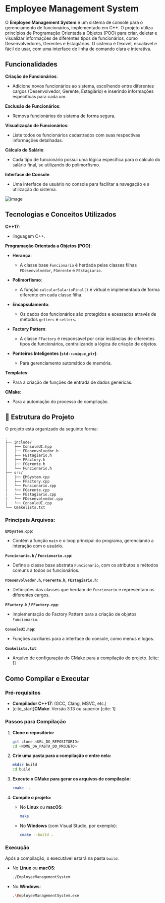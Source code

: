 # Employee Management System

O **Employee Management System** é um sistema de console para o gerenciamento de funcionários, implementado em C++. O projeto utiliza princípios de Programação Orientada a Objetos (POO) para criar, deletar e visualizar informações de diferentes tipos de funcionários, como Desenvolvedores, Gerentes e Estagiários. O sistema é flexível, escalável e fácil de usar, com uma interface de linha de comando clara e interativa.

## Funcionalidades

**Criação de Funcionários**: 
- Adicione novos funcionários ao sistema, escolhendo entre diferentes cargos (Desenvolvedor, Gerente, Estagiário) e inserindo informações específicas para cada um.

**Exclusão de Funcionários**: 
- Remova funcionários do sistema de forma segura.

**Visualização de Funcionários**: 
- Liste todos os funcionários cadastrados com suas respectivas informações detalhadas.

**Cálculo de Salário**: 
- Cada tipo de funcionário possui uma lógica específica para o cálculo do salário final, se utilizando do polimorfismo.

**Interface de Console**: 
- Uma interface de usuário no console para facilitar a navegação e a utilização do sistema.

![image](https://github.com/user-attachments/assets/1c4e571c-866b-4928-a60b-7d07c6ee0b4e)


## Tecnologias e Conceitos Utilizados

**C++17**: 
- linguagem C++.

**Programação Orientada a Objetos (POO)**:

- **Herança**: 
  - A classe base `Funcionario` é herdada pelas classes filhas `FDesenvolvedor`, `FGerente` e `FEstagiario`.
  
- **Polimorfismo**: 
  - A função `calcularSalarioFinal()` é virtual e implementada de forma diferente em cada classe filha.
  
- **Encapsulamento**: 
  - Os dados dos funcionários são protegidos e acessados através de métodos `getters` e `setters`.
  
- **Factory Pattern**: 
  - A classe `FFactory` é responsável por criar instâncias de diferentes tipos de funcionários, centralizando a lógica de criação de objetos.
  
- **Ponteiros Inteligentes (`std::unique_ptr`)**: 
  - Para gerenciamento automático de memória.

**Templates**: 
- Para a criação de funções de entrada de dados genéricas.

**CMake**: 
- Para a automação do processo de compilação.

## 📁 Estrutura do Projeto

O projeto está organizado da seguinte forma:

```
.
├── include/
│   ├── ConsoleUI.hpp
│   ├── FDesenvolvedor.h
│   ├── FEstagiario.h
│   ├── FFactory.h
│   ├── FGerente.h
│   └── Funcionario.h
├── src/
│   ├── EMSystem.cpp
│   ├── FFactory.cpp
│   └── Funcionario.cpp
|   └── FGerente.cpp
|   └── FEstagiario.cpp
|   └── FDesenvolvedor.cpp
|   └── ConsoleUI.cpp
└── Cmakelists.txt
```

### Principais Arquivos:

**`EMSystem.cpp`**: 
- Contém a função `main` e o loop principal do programa, gerenciando a interação com o usuário.

**`Funcionario.h` / `Funcionario.cpp`**: 
- Define a classe base abstrata `Funcionario`, com os atributos e métodos comuns a todos os funcionários.

**`FDesenvolvedor.h`**, **`FGerente.h`**, **`FEstagiario.h`**: 
- Definições das classes que herdam de `Funcionario` e representam os diferentes cargos.

**`FFactory.h` / `FFactory.cpp`**: 
- Implementação do Factory Pattern para a criação de objetos `Funcionario`.

**`ConsoleUI.hpp`**: 
- Funções auxiliares para a interface do console, como menus e logos.

**`Cmakelists.txt`**: 
- Arquivo de configuração do CMake para a compilação do projeto. [cite: 1]

## Como Compilar e Executar

### Pré-requisitos

- **Compilador C++17**: (GCC, Clang, MSVC, etc.)
- [cite_start]**CMake**: Versão 3.13 ou superior [cite: 1]

### Passos para Compilação

1. **Clone o repositório:**
   ```bash
   git clone <URL_DO_REPOSITORIO>
   cd <NOME_DA_PASTA_DO_PROJETO>
   ```

2. **Crie uma pasta para a compilação e entre nela:**
   ```bash
   mkdir build
   cd build
   ```

3. **Execute o CMake para gerar os arquivos de compilação:**
   ```bash
   cmake ..
   ```

4. **Compile o projeto:**
   - No **Linux** ou **macOS**:
     ```bash
     make
     ```
   - No **Windows** (com Visual Studio, por exemplo):
     ```bash
     cmake --build .
     ```

### Execução

Após a compilação, o executável estará na pasta `build`.

- No **Linux** ou **macOS**:
  ```bash
  ./EmployeeManagementSystem
  ```
- No **Windows**:
  ```bash
  .\EmployeeManagementSystem.exe
  ```
